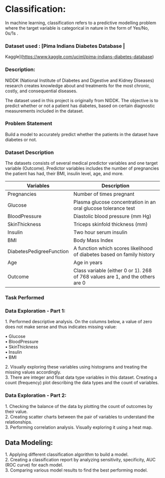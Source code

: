 # Classification:

In machine learning, classification refers to a predictive modelling problem
where the target variable is categorical in nature in the form of Yes/No, 0s/1s
.

### Dataset used : [Pima Indians Diabetes Database \|
Kaggle](https://www.kaggle.com/uciml/pima-indians-diabetes-database)

### Description:
NIDDK (National Institute of Diabetes and Digestive and Kidney Diseases)
research creates knowledge about and treatments for the most chronic, costly,
and consequential diseases.

The dataset used in this project is originally from NIDDK. The objective is to
predict whether or not a patient has diabetes, based on certain diagnostic
measurements included in the dataset.

### Problem Statement
Build a model to accurately predict whether the patients in the dataset have
diabetes or not.

### Dataset Description
The datasets consists of several medical predictor variables and one target
variable (Outcome). Predictor variables includes the number of pregnancies the
patient has had, their BMI, insulin level, age, and more.

| **Variables**            | **Description**                                                               |
|--------------------------|-------------------------------------------------------------------------------|
| Pregnancies              | Number of times pregnant                                                      |
| Glucose                  | Plasma glucose concentration in an oral glucose tolerance test                |
| BloodPressure            | Diastolic blood pressure (mm Hg)                                              |
| SkinThickness            | Triceps skinfold thickness (mm)                                               |
| Insulin                  | Two hour serum insulin                                                        |
| BMI                      | Body Mass Index                                                               |
| DiabetesPedigreeFunction | A function which scores likelihood of diabetes based on family history        |
| Age                      | Age in years                                                                  |
| Outcome                  | Class variable (either 0 or 1). 268 of 768 values are 1, and the others are 0 |

### Task Performed

### Data Exploration - Part 1:
1\. Performed descriptive analysis. On the columns below, a value of zero does
not make sense and thus indicates missing value:  

• Glucose  
• BloodPressure  
• SkinThickness  
• Insulin  
• BMI  

2\. Visually exploring these variables using histograms and treating the missing
values accordingly.  
3\. There are integer and float data type variables in this dataset. Creating a
count (frequency) plot describing the data types and the count of variables.  

### Data Exploration - Part 2:
1\. Checking the balance of the data by plotting the count of outcomes by their
value.  
2\. Creating scatter charts between the pair of variables to understand the
relationships.  
3\. Performing correlation analysis. Visually exploring it using a heat map.  

## Data Modeling:
1\. Applying different classification algorithm to build a model.  
2\. Creating a classification report by analyzing sensitivity, specificity, AUC
(ROC curve) for each model.  
3\. Comparing various model results to find the best performing model.  
